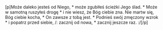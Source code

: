 [p]Może daleko jesteś od Niego, * może zgubiłeś ścieżki Jego ślad. * Może w samotną ruszyłeś drogę * i nie wiesz, że Bóg ciebie zna. Nie martw się, Bóg ciebie kocha, * On zawsze z tobą jest. * Podnieś swój zmęczony wzrok * i popatrz przed siebie, /: zacznij od nowa, * zacznij jeszcze raz. :/[/p]